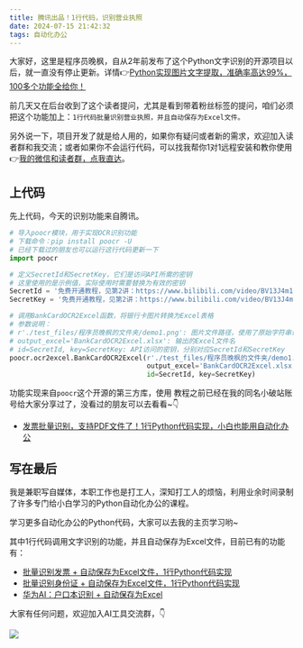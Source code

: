 ```yaml
---
title: 腾讯出品！1行代码，识别营业执照
date: 2024-07-15 21:42:32
tags: 自动化办公
---
```


大家好，这里是程序员晚枫，自从2年前发布了这个Python文字识别的开源项目以后，就一直没有停止更新。详情👉[Python实现图片文字提取，准确率高达99%，100多个功能全给你！](https://mp.weixin.qq.com/s/tg-0yuItjZj0O0UEksl5ag)

前几天又在后台收到了这个读者提问，尤其是看到带着粉丝标签的提问，咱们必须把这个功能加上：``1行代码批量识别营业执照，并且自动保存为Excel文件。``

另外说一下，项目开发了就是给人用的，如果你有疑问或者新的需求，欢迎加入读者群和我交流；或者如果你不会运行代码，可以找我帮你1对1远程安装和教你使用👉[我的微信和读者群，点我直达](http://www.python4office.cn/wechat-qrcode/)。

## 上代码

先上代码，今天的识别功能来自腾讯。

```python
# 导入poocr模块，用于实现OCR识别功能
# 下载命令：pip install poocr -U 
# 已经下载过的朋友也可以运行这行代码更新一下
import poocr

# 定义SecretId和SecretKey，它们是访问API所需的密钥
# 这里使用的是示例值，实际使用时需要替换为有效的密钥
SecretId = '免费开通教程，见第2讲：https://www.bilibili.com/video/BV13J4m1s7L7/'
SecretKey = '免费开通教程，见第2讲：https://www.bilibili.com/video/BV13J4m1s7L7/'

# 调用BankCardOCR2Excel函数，将银行卡图片转换为Excel表格
# 参数说明：
# r'./test_files/程序员晚枫的文件夹/demo1.png': 图片文件路径，使用了原始字符串语法以处理反斜杠
# output_excel='BankCardOCR2Excel.xlsx': 输出的Excel文件名
# id=SecretId, key=SecretKey: API访问的密钥，分别对应SecretId和SecretKey
poocr.ocr2excel.BankCardOCR2Excel(r'./test_files/程序员晚枫的文件夹/demo1.png',
                                  output_excel='BankCardOCR2Excel.xlsx',
                                  id=SecretId, key=SecretKey)
```

功能实现来自``poocr``这个开源的第三方库，使用 教程之前已经在我的同名小破站账号给大家分享过了，没看过的朋友可以去看看~👇

- [发票批量识别，支持PDF文件了！1行Python代码实现，小白也能用自动化办公](https://www.bilibili.com/video/BV1LT421S7sh/?spm_id_from=333.337.search-card.all.click)



## 写在最后

我是兼职写自媒体，本职工作也是打工人，深知打工人的烦恼，利用业余时间录制了许多专门给小白学习的Python自动化办公的课程。

学习更多自动化办公的Python代码，大家可以去我的主页学习哟~

其中1行代码调用文字识别的功能，并且自动保存为Excel文件，目前已有的功能有：

- [批量识别发票 + 自动保存为Excel文件，1行Python代码实现](https://mp.weixin.qq.com/s/T6Y-OijmMBl_kjvJp0CP6w)
- [批量识别身份证 + 自动保存为Excel文件，1行Python代码实现](https://mp.weixin.qq.com/s/dW9jAP_Vg5DmnGX3cEUJIA)
- [华为AI：户口本识别 + 自动保存为Excel](https://mp.weixin.qq.com/s/Ia8up1rI4f7c_rSrBbserQ)

大家有任何问题，欢迎加入AI工具交流群，👇

![](https://python-office-1300615378.cos.ap-chongqing.myqcloud.com/group/ai-group.jpg)
